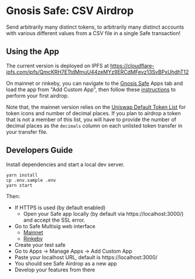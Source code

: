 # Gnosis Safe: CSV Airdrop

Send arbitrarily many distinct tokens, to arbitrarily many distinct accounts with various different values from a CSV file in a single Safe transaction!

## Using the App

The current version is deployed on IPFS at
https://cloudflare-ipfs.com/ipfs/QmcKRH7ETtdMmuU44zeMYz9ERCdMFevz13SvBPxUhdhT12

On mainnet or rinkeby, you can navigate to the [Gnosis Safe](https://gnosis-safe.io/app/) Apps tab and load the app from "Add Custom App", then follow these [instructions](./INSTRUCTIONS.md) to perform your first airdrop.

Note that, the mainnet version relies on the [Uniswap Default Token List](https://tokenlists.org/token-list?url=https://gateway.ipfs.io/ipns/tokens.uniswap.org) for token icons and number of decimal places. If you plan to airdrop a token that is not a member of this list, you will have to provide the number of decimal places as the `decimals` column on each unlisted token transfer in your transfer file.

## Developers Guide

Install dependencies and start a local dev server.

```
yarn install
cp .env.sample .env
yarn start
```

Then:

- If HTTPS is used (by default enabled)
  - Open your Safe app locally (by default via https://localhost:3000/) and accept the SSL error.
- Go to Safe Multisig web interface
  - [Mainnet](https://app.gnosis-safe.io)
  - [Rinkeby](https://rinkeby.gnosis-safe.io/app)
- Create your test safe
- Go to Apps -> Manage Apps -> Add Custom App
- Paste your localhost URL, default is https://localhost:3000/
- You should see Safe Airdrop as a new app
- Develop your features from there

